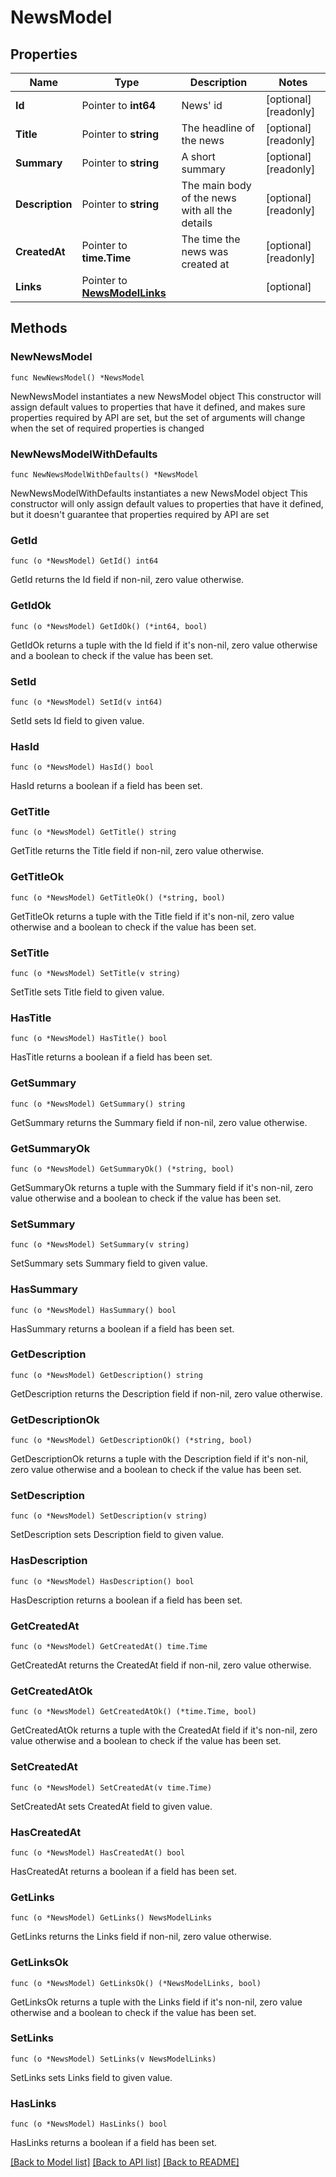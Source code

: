 # NewsModel

## Properties

Name | Type | Description | Notes
------------ | ------------- | ------------- | -------------
**Id** | Pointer to **int64** | News&#39; id | [optional] [readonly] 
**Title** | Pointer to **string** | The headline of the news | [optional] [readonly] 
**Summary** | Pointer to **string** | A short summary | [optional] [readonly] 
**Description** | Pointer to **string** | The main body of the news with all the details | [optional] [readonly] 
**CreatedAt** | Pointer to **time.Time** | The time the news was created at | [optional] [readonly] 
**Links** | Pointer to [**NewsModelLinks**](NewsModelLinks.md) |  | [optional] 

## Methods

### NewNewsModel

`func NewNewsModel() *NewsModel`

NewNewsModel instantiates a new NewsModel object
This constructor will assign default values to properties that have it defined,
and makes sure properties required by API are set, but the set of arguments
will change when the set of required properties is changed

### NewNewsModelWithDefaults

`func NewNewsModelWithDefaults() *NewsModel`

NewNewsModelWithDefaults instantiates a new NewsModel object
This constructor will only assign default values to properties that have it defined,
but it doesn't guarantee that properties required by API are set

### GetId

`func (o *NewsModel) GetId() int64`

GetId returns the Id field if non-nil, zero value otherwise.

### GetIdOk

`func (o *NewsModel) GetIdOk() (*int64, bool)`

GetIdOk returns a tuple with the Id field if it's non-nil, zero value otherwise
and a boolean to check if the value has been set.

### SetId

`func (o *NewsModel) SetId(v int64)`

SetId sets Id field to given value.

### HasId

`func (o *NewsModel) HasId() bool`

HasId returns a boolean if a field has been set.

### GetTitle

`func (o *NewsModel) GetTitle() string`

GetTitle returns the Title field if non-nil, zero value otherwise.

### GetTitleOk

`func (o *NewsModel) GetTitleOk() (*string, bool)`

GetTitleOk returns a tuple with the Title field if it's non-nil, zero value otherwise
and a boolean to check if the value has been set.

### SetTitle

`func (o *NewsModel) SetTitle(v string)`

SetTitle sets Title field to given value.

### HasTitle

`func (o *NewsModel) HasTitle() bool`

HasTitle returns a boolean if a field has been set.

### GetSummary

`func (o *NewsModel) GetSummary() string`

GetSummary returns the Summary field if non-nil, zero value otherwise.

### GetSummaryOk

`func (o *NewsModel) GetSummaryOk() (*string, bool)`

GetSummaryOk returns a tuple with the Summary field if it's non-nil, zero value otherwise
and a boolean to check if the value has been set.

### SetSummary

`func (o *NewsModel) SetSummary(v string)`

SetSummary sets Summary field to given value.

### HasSummary

`func (o *NewsModel) HasSummary() bool`

HasSummary returns a boolean if a field has been set.

### GetDescription

`func (o *NewsModel) GetDescription() string`

GetDescription returns the Description field if non-nil, zero value otherwise.

### GetDescriptionOk

`func (o *NewsModel) GetDescriptionOk() (*string, bool)`

GetDescriptionOk returns a tuple with the Description field if it's non-nil, zero value otherwise
and a boolean to check if the value has been set.

### SetDescription

`func (o *NewsModel) SetDescription(v string)`

SetDescription sets Description field to given value.

### HasDescription

`func (o *NewsModel) HasDescription() bool`

HasDescription returns a boolean if a field has been set.

### GetCreatedAt

`func (o *NewsModel) GetCreatedAt() time.Time`

GetCreatedAt returns the CreatedAt field if non-nil, zero value otherwise.

### GetCreatedAtOk

`func (o *NewsModel) GetCreatedAtOk() (*time.Time, bool)`

GetCreatedAtOk returns a tuple with the CreatedAt field if it's non-nil, zero value otherwise
and a boolean to check if the value has been set.

### SetCreatedAt

`func (o *NewsModel) SetCreatedAt(v time.Time)`

SetCreatedAt sets CreatedAt field to given value.

### HasCreatedAt

`func (o *NewsModel) HasCreatedAt() bool`

HasCreatedAt returns a boolean if a field has been set.

### GetLinks

`func (o *NewsModel) GetLinks() NewsModelLinks`

GetLinks returns the Links field if non-nil, zero value otherwise.

### GetLinksOk

`func (o *NewsModel) GetLinksOk() (*NewsModelLinks, bool)`

GetLinksOk returns a tuple with the Links field if it's non-nil, zero value otherwise
and a boolean to check if the value has been set.

### SetLinks

`func (o *NewsModel) SetLinks(v NewsModelLinks)`

SetLinks sets Links field to given value.

### HasLinks

`func (o *NewsModel) HasLinks() bool`

HasLinks returns a boolean if a field has been set.


[[Back to Model list]](../README.md#documentation-for-models) [[Back to API list]](../README.md#documentation-for-api-endpoints) [[Back to README]](../README.md)


